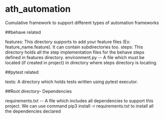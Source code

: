 # ath_automation
Cumulative framework to support different types of automation frameworks

##behave related

features: This directory supports to add your feature files (Ex: feature_name.feature). It can contain subdirectories too.
steps: This directory holds all the step implementation files for the behave steps defined in features directory.
environment.py -- A file which must be located (if created in project) in directory where steps directory is locating.

##pytest related

tests: A directory which holds tests written using pytest executor.

##Root directory- Dependencies

requirements.txt -- A file which includes all dependencies to support this project.
    We can use command pip3 install -r requirements.txt to install all the dependencies declared